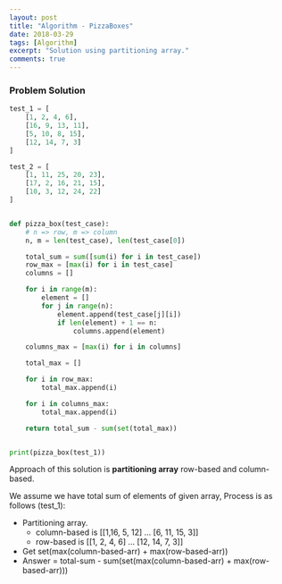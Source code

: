 ```yaml
---
layout: post
title: "Algorithm - PizzaBoxes"
date: 2018-03-29
tags: [Algorithm]
excerpt: "Solution using partitioning array."
comments: true
---
```


### Problem Solution

```python
test_1 = [
    [1, 2, 4, 6],
    [16, 9, 13, 11],
    [5, 10, 8, 15],
    [12, 14, 7, 3]
]

test_2 = [
    [1, 11, 25, 20, 23],
    [17, 2, 16, 21, 15],
    [10, 3, 12, 24, 22]
]


def pizza_box(test_case):
    # n => row, m => column
    n, m = len(test_case), len(test_case[0])

    total_sum = sum([sum(i) for i in test_case])
    row_max = [max(i) for i in test_case]
    columns = []

    for i in range(m):
        element = []
        for j in range(n):
            element.append(test_case[j][i])
            if len(element) + 1 == n:
                columns.append(element)

    columns_max = [max(i) for i in columns]

    total_max = []

    for i in row_max:
        total_max.append(i)

    for i in columns_max:
        total_max.append(i)

    return total_sum - sum(set(total_max))


print(pizza_box(test_1))
```

Approach of this solution is **partitioning array** row-based and column-based.

We assume we have total sum of elements of given array, Process is as follows (test_1):

- Partitioning array. 
  - column-based is [[1,16, 5, 12] … [6, 11, 15, 3]]
  - row-based is [[1, 2, 4, 6] … [12, 14, 7, 3]]
- Get set(max(column-based-arr) + max(row-based-arr))
- Answer = total-sum - sum(set(max(column-based-arr) + max(row-based-arr)))
